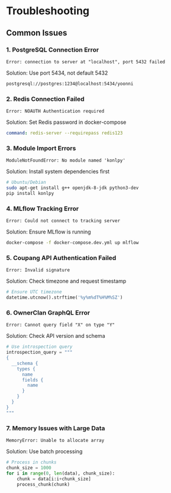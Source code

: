 # Troubleshooting

## Common Issues

### 1. PostgreSQL Connection Error
```
Error: connection to server at "localhost", port 5432 failed
```
Solution: Use port 5434, not default 5432
```bash
postgresql://postgres:1234@localhost:5434/yoonni
```

### 2. Redis Connection Failed
```
Error: NOAUTH Authentication required
```
Solution: Set Redis password in docker-compose
```yaml
command: redis-server --requirepass redis123
```

### 3. Module Import Errors
```
ModuleNotFoundError: No module named 'konlpy'
```
Solution: Install system dependencies first
```bash
# Ubuntu/Debian
sudo apt-get install g++ openjdk-8-jdk python3-dev
pip install konlpy
```

### 4. MLflow Tracking Error
```
Error: Could not connect to tracking server
```
Solution: Ensure MLflow is running
```bash
docker-compose -f docker-compose.dev.yml up mlflow
```

### 5. Coupang API Authentication Failed
```
Error: Invalid signature
```
Solution: Check timezone and request timestamp
```python
# Ensure UTC timezone
datetime.utcnow().strftime('%y%m%dT%H%M%SZ')
```

### 6. OwnerClan GraphQL Error
```
Error: Cannot query field "X" on type "Y"
```
Solution: Check API version and schema
```python
# Use introspection query
introspection_query = """
{
  __schema {
    types {
      name
      fields {
        name
      }
    }
  }
}
"""
```

### 7. Memory Issues with Large Data
```
MemoryError: Unable to allocate array
```
Solution: Use batch processing
```python
# Process in chunks
chunk_size = 1000
for i in range(0, len(data), chunk_size):
    chunk = data[i:i+chunk_size]
    process_chunk(chunk)
```